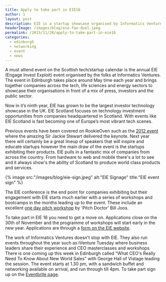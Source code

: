 ```yaml
---
title: Apply to take part in EIE16
author: 1
layout: post
description: EIE is a startup showcase organised by Informatics Ventures that takes place each year in Edinburgh. Time is running out to apply for the 2016 event
headerImage: /images/blog/eie-fan-duel.jpeg
permalink: /2015/11/20/apply-to-take-part-in-eie16
categories:
  - edinburgh
  - networking
  - event
  - news
---
```


A must attend event on the Scottish tech/startup calendar is the annual EIE (Engage Invest Exploit) event organised by the folks at Informatics Ventures. The event in Edinburgh takes place around May time each year and brings together companies across the tech, life sciences and energy sectors to showcase their organisations in front of a mix of press, investors and the public sector.

Now in it’s ninth year, EIE has grown to be the largest investor technology showcase in the UK. EIE Scotland focuses on technology investment opportunities from companies headquartered in Scotland. With events like EIE Scotland is fast becoming one of Europe’s most vibrant tech scenes.

Previous events have been covered on RookieOven such as the [2012 event](http://rookieoven.com/2012/05/17/eie12-keynote-speaker-sir-jackie-stewart/) where the amazing Sir Jackie Stewart delivered the keynote. Next year there will certainly be a great lineup of speakers that will inspire and educate startups however the main draw of the event is the startups exhibiting their products. EIE pulls in a fantastic mix of companies from across the country. From hardware to web and mobile there's a lot to see and it always show's the ability of Scotland to produce world class products and services.

{% image src:"/images/blog/eie-sign.jpeg" alt:"EIE Signage" title:"EIE event sign" %}

The EIE conference is the end point for companies exhibiting but their engagement with EIE starts much earlier with a series of workshops and bootcamps in the months leading up to the event. These include an excellent [one day pitch workshop](http://rookieoven.com/2012/02/09/long-is-easy-short-is-hard/) by 'Pitch Doctor' Bill Joos.

To take part in EIE 16 you need to get a move on. Applications close on the 30th of November and the programme of workshops will start early in the new year. Applications are through a [form on the EIE website](http://www.surveygizmo.com/s3/2351193/EIE16-Company-Application-Form).

The work of Informatics Ventures doesn't stop with EIE. They also run events throughout the year such as iVenture Tuesday where business leaders share their experience and CEO masterclasses and workshops. There is one coming up this week in Edinburgh called "What CEO's Really Need To Know About New World Sales" with George Hall of Vistage leading the session. The event starts at 1.30 pm, with a sandwich buffet and networking available on arrival, and run through till 4pm. To take part sign up on the [Eventbrite page](https://www.eventbrite.com/e/executive-forum-what-ceos-really-need-to-know-about-new-world-sales-with-george-hall-vistage-tickets-18364268020).
